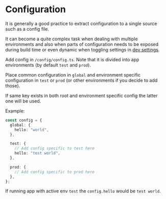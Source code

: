 # Configuration

It is generally a good practice to extract configuration to a single source such as a config file.

It can become a quite complex task when dealing with multiple environments and also when parts of configuration needs to be exposed during build time or even dynamic when toggling settings in [dev settings](dev-settings.md).

Add config in `/config/config.ts`. Note that it is divided into app environments (by default `test` and `prod`).

Place common configuration in `global` and environment specific configuration in `test` or `prod` (or other environments if you decide to add those).

If same key exists in both root and environment specific config the latter one will be used.

Example:

```typescript
const config = {
  global: {
    hello: "world",
  },

  test: {
    // Add config specific to test here
    hello: "test world",
  },

  prod: {
    // Add config specific to prod here
  },
};
```

If running app with active env `test` the `config.hello` would be `test world`.
